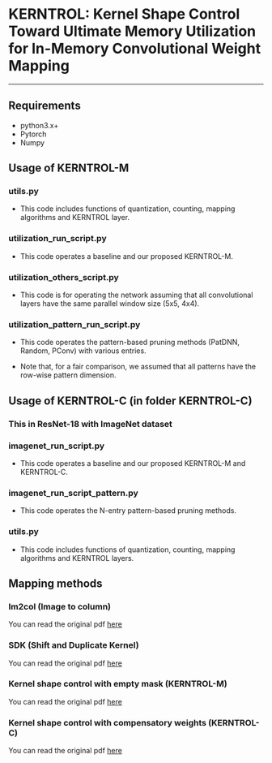 # KERNTROL: Kernel Shape Control Toward Ultimate Memory Utilization for In-Memory Convolutional Weight Mapping
---

## Requirements
+ python3.x+
+ Pytorch
+ Numpy

## Usage of KERNTROL-M

### utils.py
* This code includes functions of quantization, counting, mapping algorithms and KERNTROL layer.

### utilization_run_script.py
* This code operates a baseline and our proposed KERNTROL-M.

### utilization_others_script.py
* This code is for operating the network assuming that all convolutional layers have the same parallel window size (5x5, 4x4).

### utilization_pattern_run_script.py
* This code operates the pattern-based pruning methods (PatDNN, Random, PConv) with various entries.

* Note that, for a fair comparison, we assumed that all patterns have the row-wise pattern dimension.


## Usage of KERNTROL-C (in folder KERNTROL-C) 
### This in ResNet-18 with ImageNet dataset
 
### imagenet_run_script.py
* This code operates a baseline and our proposed KERNTROL-M and KERNTROL-C.

### imagenet_run_script_pattern.py
* This code operates the N-entry pattern-based pruning methods.

### utils.py
* This code includes functions of quantization, counting, mapping algorithms and KERNTROL layers.



## Mapping methods

### Im2col (Image to column)
You can read the original pdf [here](https://dl.acm.org/doi/10.1145/2964284.2967243)

### SDK (Shift and Duplicate Kernel)
You can read the original pdf [here](https://ieeexplore.ieee.org/document/9104658)

### Kernel shape control with empty mask (KERNTROL-M)
You can read the original pdf [here](https://ieeexplore.ieee.org/abstract/document/10323749)

### Kernel shape control with compensatory weights (KERNTROL-C)
You can read the original pdf [here](https://ieeexplore.ieee.org/abstract/document/10443813)

